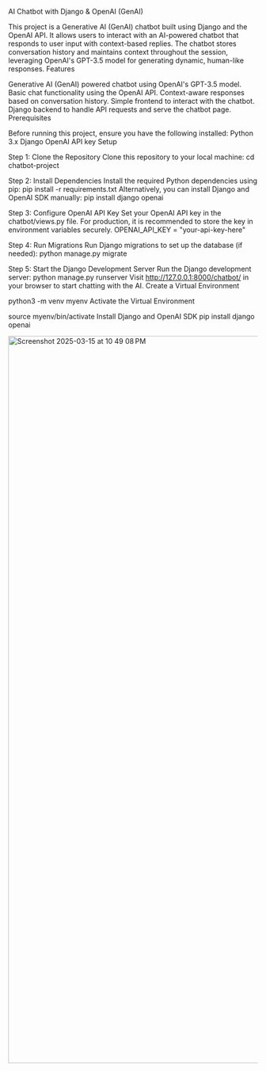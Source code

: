 AI Chatbot with Django & OpenAI (GenAI)

This project is a Generative AI (GenAI) chatbot built using Django and the OpenAI API. It allows users to interact with an AI-powered chatbot that responds to user input with context-based replies. The chatbot stores conversation history and maintains context throughout the session, leveraging OpenAI's GPT-3.5 model for generating dynamic, human-like responses.
Features

Generative AI (GenAI) powered chatbot using OpenAI's GPT-3.5 model.
Basic chat functionality using the OpenAI API.
Context-aware responses based on conversation history.
Simple frontend to interact with the chatbot.
Django backend to handle API requests and serve the chatbot page.
Prerequisites

Before running this project, ensure you have the following installed:
Python 3.x
Django
OpenAI API key
Setup

Step 1: Clone the Repository
Clone this repository to your local machine:
cd chatbot-project

Step 2: Install Dependencies
Install the required Python dependencies using pip:
pip install -r requirements.txt
Alternatively, you can install Django and OpenAI SDK manually:
pip install django openai

Step 3: Configure OpenAI API Key
Set your OpenAI API key in the chatbot/views.py file. For production, it is recommended to store the key in environment variables securely.
OPENAI_API_KEY = "your-api-key-here"

Step 4: Run Migrations
Run Django migrations to set up the database (if needed):
python manage.py migrate

Step 5: Start the Django Development Server
Run the Django development server:
python manage.py runserver
Visit http://127.0.0.1:8000/chatbot/ in your browser to start chatting with the AI.
Create a Virtual Environment

python3 -m venv myenv
Activate the Virtual Environment

source myenv/bin/activate
Install Django and OpenAI SDK
pip install django openai

<img width="1469" alt="Screenshot 2025-03-15 at 10 49 08 PM" src="https://github.com/user-attachments/assets/8a18962c-03ca-4725-b355-ddcb0d1e69b4" />

